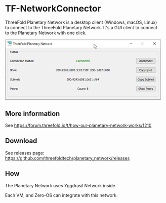 # TF-NetworkConnector
ThreeFold Planetary Network is a desktop client (Windows, macOS, Linux) to connect to the ThreeFold Planetary Network. It's a GUI client to connect to the Planetary Network with one click.

![](img/Planetary_network_1.png)


## More information
See https://forum.threefold.io/t/how-our-planetary-network-works/1210

## Download 
See releases page: https://github.com/threefoldtech/planetary_network/releases

## How

The Planetary Network uses Yggdrasil Network inside.

Each VM, and Zero-OS can integrate with this network.


